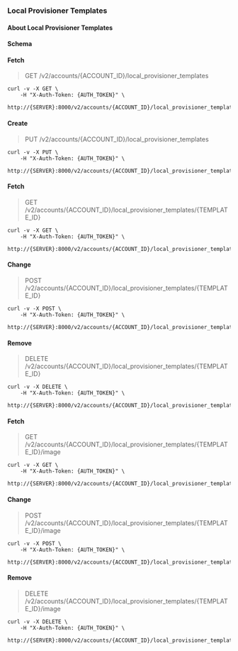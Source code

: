 ### Local Provisioner Templates

#### About Local Provisioner Templates

#### Schema



#### Fetch

> GET /v2/accounts/{ACCOUNT_ID}/local_provisioner_templates

```shell
curl -v -X GET \
    -H "X-Auth-Token: {AUTH_TOKEN}" \
    http://{SERVER}:8000/v2/accounts/{ACCOUNT_ID}/local_provisioner_templates
```

#### Create

> PUT /v2/accounts/{ACCOUNT_ID}/local_provisioner_templates

```shell
curl -v -X PUT \
    -H "X-Auth-Token: {AUTH_TOKEN}" \
    http://{SERVER}:8000/v2/accounts/{ACCOUNT_ID}/local_provisioner_templates
```

#### Fetch

> GET /v2/accounts/{ACCOUNT_ID}/local_provisioner_templates/{TEMPLATE_ID}

```shell
curl -v -X GET \
    -H "X-Auth-Token: {AUTH_TOKEN}" \
    http://{SERVER}:8000/v2/accounts/{ACCOUNT_ID}/local_provisioner_templates/{TEMPLATE_ID}
```

#### Change

> POST /v2/accounts/{ACCOUNT_ID}/local_provisioner_templates/{TEMPLATE_ID}

```shell
curl -v -X POST \
    -H "X-Auth-Token: {AUTH_TOKEN}" \
    http://{SERVER}:8000/v2/accounts/{ACCOUNT_ID}/local_provisioner_templates/{TEMPLATE_ID}
```

#### Remove

> DELETE /v2/accounts/{ACCOUNT_ID}/local_provisioner_templates/{TEMPLATE_ID}

```shell
curl -v -X DELETE \
    -H "X-Auth-Token: {AUTH_TOKEN}" \
    http://{SERVER}:8000/v2/accounts/{ACCOUNT_ID}/local_provisioner_templates/{TEMPLATE_ID}
```

#### Fetch

> GET /v2/accounts/{ACCOUNT_ID}/local_provisioner_templates/{TEMPLATE_ID}/image

```shell
curl -v -X GET \
    -H "X-Auth-Token: {AUTH_TOKEN}" \
    http://{SERVER}:8000/v2/accounts/{ACCOUNT_ID}/local_provisioner_templates/{TEMPLATE_ID}/image
```

#### Change

> POST /v2/accounts/{ACCOUNT_ID}/local_provisioner_templates/{TEMPLATE_ID}/image

```shell
curl -v -X POST \
    -H "X-Auth-Token: {AUTH_TOKEN}" \
    http://{SERVER}:8000/v2/accounts/{ACCOUNT_ID}/local_provisioner_templates/{TEMPLATE_ID}/image
```

#### Remove

> DELETE /v2/accounts/{ACCOUNT_ID}/local_provisioner_templates/{TEMPLATE_ID}/image

```shell
curl -v -X DELETE \
    -H "X-Auth-Token: {AUTH_TOKEN}" \
    http://{SERVER}:8000/v2/accounts/{ACCOUNT_ID}/local_provisioner_templates/{TEMPLATE_ID}/image
```
